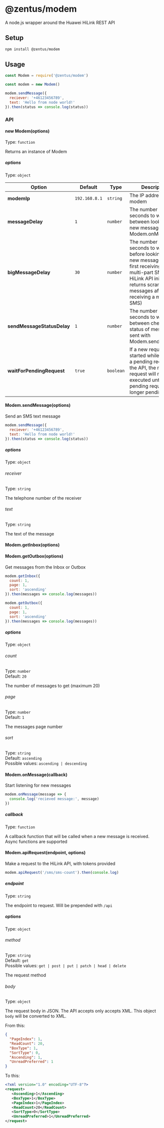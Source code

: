 # @zentus/modem

A node.js wrapper around the Huawei HiLink REST API

## Setup

```bash
npm install @zentus/modem
```

## Usage

```javascript
const Modem = require('@zentus/modem')

const modem = new Modem()

modem.sendMessage({
  reciever: '+46123456789',
  text: 'Hello from node world!'
}).then(status => console.log(status))
```

### API

#### new Modem(options)

Type: `function`

Returns an instance of Modem

##### options

Type: `object`

| Option                     | Default | Type    | Description                                                                                                                                                                                          |
|----------------------------|---------------|---------|------------------------------------------------------------------------------------------------------------------------------------------------------------------------------------------------------|
| **modemIp**                | `192.168.8.1`   | `string`  | The IP address of the modem                                                                                                                                                                   |
| **messageDelay**           | `1`             | `number`  | The number of seconds to wait between looking for new messages in Modem.onMessage                                                                                                                  |
| **bigMessageDelay**        | `30`            | `number`  | The number of seconds to wait before looking for a new message after first receiving a multi-part SMS (The HiLink API initially returns scrambled messages after first receiving a multi-part SMS) |
| **sendMessageStatusDelay** | `1`             | `number`  | The number of seconds to wait between checking status of message sent with Modem.sendMessage                                                                                                       |
| **waitForPendingRequest**  | `true`          | `boolean` | If a new request is started while there is a pending request to the API, the new request will not be executed until the pending request is no longer pending                                       |


#### Modem.sendMessage(options)

Send an SMS text message

```javascript
modem.sendMessage({
  reciever: '+46123456789',
  text: 'Hello from node world!'
}).then(status => console.log(status))
```

##### options

Type: `object`

###### receiver

Type: `string`

The telephone number of the receiver

###### text

Type: `string`

The text of the message


#### Modem.getInbox(options)
#### Modem.getOutbox(options)

Get messages from the Inbox or Outbox

```javascript
modem.getInbox({
  count: 1,
  page: 1,
  sort: 'ascending'
}).then(messages => console.log(messages))

modem.getOutbox({
  count: 1,
  page: 1,
  sort: 'ascending'
}).then(messages => console.log(messages))
```

##### options

Type: `object`

###### count

Type: `number`  
Default: `20`

The number of messages to get (maximum 20)

###### page

Type: `number`  
Default: `1`

The messages page number

###### sort

Type: `string`  
Default: `ascending`  
Possible values: `ascending | descending`


#### Modem.onMessage(callback)

Start listening for new messages

```javascript
modem.onMessage(message => {
  console.log('recieved message:', message)
})
```

##### callback

Type: `function`

A callback function that will be called when a new message is received. Async functions are supported


#### Modem.apiRequest(endpoint, options)

Make a request to the HiLink API, with tokens provided

```javascript
modem.apiRequest('/sms/sms-count').then(console.log)
```

##### endpoint

Type: `string`

The endpoint to request. Will be prepended with `/api`

##### options

Type: `object`

###### method

Type: `string`  
Default: `get`  
Possible values: `get | post | put | patch | head | delete`

The request method

###### body

Type: `object`

The request body in JSON. The API accepts only accepts XML. This object `body` will be converted to XML.

From this:

```json
{
  "PageIndex": 1,
  "ReadCount": 20,
  "BoxType": 1,
  "SortType": 0,
  "Ascending": 1,
  "UnreadPreferred": 1
}
```

To this:

```xml
<?xml version="1.0" encoding="UTF-8"?>
<request>
   <Ascending>1</Ascending>
   <BoxType>1</BoxType>
   <PageIndex>1</PageIndex>
   <ReadCount>20</ReadCount>
   <SortType>0</SortType>
   <UnreadPreferred>1</UnreadPreferred>
</request>
```

